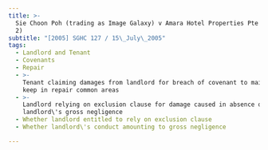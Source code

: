 ```yaml
---
title: >-
  Sie Choon Poh (trading as Image Galaxy) v Amara Hotel Properties Pte Ltd (No
  2)
subtitle: "[2005] SGHC 127 / 15\_July\_2005"
tags:
  - Landlord and Tenant
  - Covenants
  - Repair
  - >-
    Tenant claiming damages from landlord for breach of covenant to maintain and
    keep in repair common areas
  - >-
    Landlord relying on exclusion clause for damage caused in absence of
    landlord\'s gross negligence
  - Whether landlord entitled to rely on exclusion clause
  - Whether landlord\'s conduct amounting to gross negligence

---
```


